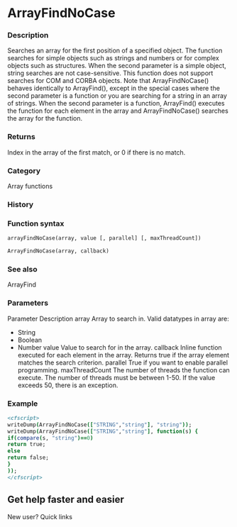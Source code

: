 # ArrayFindNoCase

### Description

Searches an array for the first position of a specified object. The function searches for simple objects such as strings and numbers or for complex objects such as structures. When the second parameter is a simple object, string searches are not case-sensitive. This function does not support searches for COM and CORBA objects.
Note that ArrayFindNoCase() behaves identically to ArrayFind(), except in the special cases where the second parameter is a function or you are searching for a string in an array of strings. When the second parameter is a function, ArrayFind() executes the function for each element in the array and ArrayFindNoCase() searches the array for the function.
### Returns

Index in the array of the first match, or 0 if there is no match.
### Category

Array functions
### History

### Function syntax

```coldfusion
arrayFindNoCase(array, value [, parallel] [, maxThreadCount])
```
```coldfusion
ArrayFindNoCase(array, callback)
```
### See also

ArrayFind
### Parameters

Parameter
Description
array
Array to search in. Valid datatypes in array are:
- String
- Boolean
- Number
value
Value to search for in the array.
callback
Inline function executed for each element in the array. Returns true if the array element matches the search criterion.
parallel
True if you want to enable parallel programming.
maxThreadCount
The number of threads the function can execute. The number of threads must be between 1-50. If the value exceeds 50, there is an exception.
### Example

```coldfusion
<cfscript>
writeDump(ArrayFindNoCase(["STRING","string"], "string"));
writeDump(ArrayFindNoCase(["STRING","string"], function(s) {
if(compare(s, "string")==0)
return true;
else
return false;
}
));
</cfscript>
```
## Get help faster and easier
New user?
Quick links
